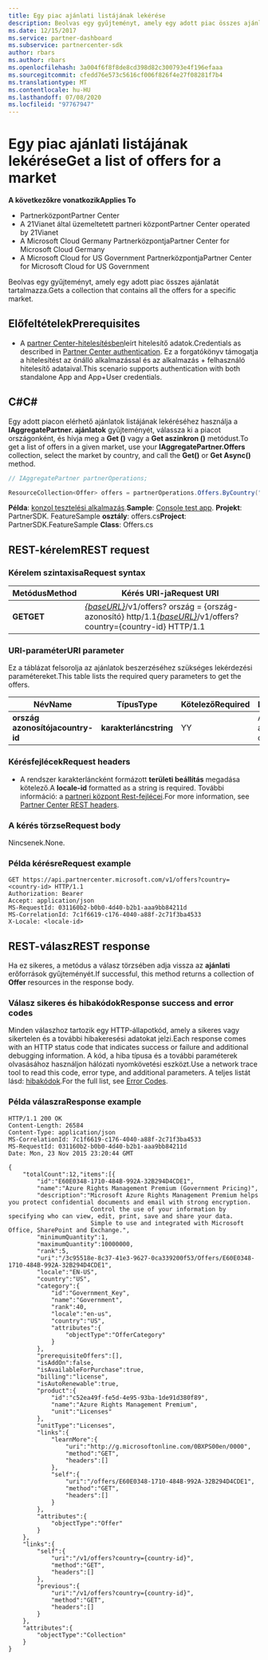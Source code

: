 ```yaml
---
title: Egy piac ajánlati listájának lekérése
description: Beolvas egy gyűjteményt, amely egy adott piac összes ajánlatát tartalmazza.
ms.date: 12/15/2017
ms.service: partner-dashboard
ms.subservice: partnercenter-sdk
author: rbars
ms.author: rbars
ms.openlocfilehash: 3a004f6f8f8de8cd398d82c300793e4f196efaaa
ms.sourcegitcommit: cfedd76e573c5616cf006f826f4e27f08281f7b4
ms.translationtype: MT
ms.contentlocale: hu-HU
ms.lasthandoff: 07/08/2020
ms.locfileid: "97767947"
---
```

# <a name="get-a-list-of-offers-for-a-market"></a><span data-ttu-id="8364d-103">Egy piac ajánlati listájának lekérése</span><span class="sxs-lookup"><span data-stu-id="8364d-103">Get a list of offers for a market</span></span>

<span data-ttu-id="8364d-104">**A következőkre vonatkozik**</span><span class="sxs-lookup"><span data-stu-id="8364d-104">**Applies To**</span></span>

- <span data-ttu-id="8364d-105">Partnerközpont</span><span class="sxs-lookup"><span data-stu-id="8364d-105">Partner Center</span></span>
- <span data-ttu-id="8364d-106">A 21Vianet által üzemeltetett partneri központ</span><span class="sxs-lookup"><span data-stu-id="8364d-106">Partner Center operated by 21Vianet</span></span>
- <span data-ttu-id="8364d-107">A Microsoft Cloud Germany Partnerközpontja</span><span class="sxs-lookup"><span data-stu-id="8364d-107">Partner Center for Microsoft Cloud Germany</span></span>
- <span data-ttu-id="8364d-108">A Microsoft Cloud for US Government Partnerközpontja</span><span class="sxs-lookup"><span data-stu-id="8364d-108">Partner Center for Microsoft Cloud for US Government</span></span>

<span data-ttu-id="8364d-109">Beolvas egy gyűjteményt, amely egy adott piac összes ajánlatát tartalmazza.</span><span class="sxs-lookup"><span data-stu-id="8364d-109">Gets a collection that contains all the offers for a specific market.</span></span>

## <a name="prerequisites"></a><span data-ttu-id="8364d-110">Előfeltételek</span><span class="sxs-lookup"><span data-stu-id="8364d-110">Prerequisites</span></span>

- <span data-ttu-id="8364d-111">A [partner Center-hitelesítésben](partner-center-authentication.md)leírt hitelesítő adatok.</span><span class="sxs-lookup"><span data-stu-id="8364d-111">Credentials as described in [Partner Center authentication](partner-center-authentication.md).</span></span> <span data-ttu-id="8364d-112">Ez a forgatókönyv támogatja a hitelesítést az önálló alkalmazással és az alkalmazás + felhasználó hitelesítő adataival.</span><span class="sxs-lookup"><span data-stu-id="8364d-112">This scenario supports authentication with both standalone App and App+User credentials.</span></span>

## <a name="c"></a><span data-ttu-id="8364d-113">C\#</span><span class="sxs-lookup"><span data-stu-id="8364d-113">C\#</span></span>

<span data-ttu-id="8364d-114">Egy adott piacon elérhető ajánlatok listájának lekéréséhez használja a **IAggregatePartner. ajánlatok** gyűjteményét, válassza ki a piacot országonként, és hívja meg a **Get ()** vagy a **Get aszinkron ()** metódust.</span><span class="sxs-lookup"><span data-stu-id="8364d-114">To get a list of offers in a given market, use your **IAggregatePartner.Offers** collection, select the market by country, and call the **Get()** or **Get Async()** method.</span></span>

``` csharp
// IAggregatePartner partnerOperations;

ResourceCollection<Offer> offers = partnerOperations.Offers.ByCountry("US").Get();
```

<span data-ttu-id="8364d-115">**Példa**: [konzol tesztelési alkalmazás](console-test-app.md).</span><span class="sxs-lookup"><span data-stu-id="8364d-115">**Sample**: [Console test app](console-test-app.md).</span></span> <span data-ttu-id="8364d-116">**Projekt**: PartnerSDK. FeatureSample **osztály**: offers.cs</span><span class="sxs-lookup"><span data-stu-id="8364d-116">**Project**: PartnerSDK.FeatureSample **Class**: Offers.cs</span></span>

## <a name="rest-request"></a><span data-ttu-id="8364d-117">REST-kérelem</span><span class="sxs-lookup"><span data-stu-id="8364d-117">REST request</span></span>

### <a name="request-syntax"></a><span data-ttu-id="8364d-118">Kérelem szintaxisa</span><span class="sxs-lookup"><span data-stu-id="8364d-118">Request syntax</span></span>

| <span data-ttu-id="8364d-119">Metódus</span><span class="sxs-lookup"><span data-stu-id="8364d-119">Method</span></span>  | <span data-ttu-id="8364d-120">Kérés URI-ja</span><span class="sxs-lookup"><span data-stu-id="8364d-120">Request URI</span></span>                                                                          |
|---------|--------------------------------------------------------------------------------------|
| <span data-ttu-id="8364d-121">**GET**</span><span class="sxs-lookup"><span data-stu-id="8364d-121">**GET**</span></span> | <span data-ttu-id="8364d-122">[*{baseURL}*](partner-center-rest-urls.md)/v1/offers? ország = {ország-azonosító} http/1.1</span><span class="sxs-lookup"><span data-stu-id="8364d-122">[*{baseURL}*](partner-center-rest-urls.md)/v1/offers?country={country-id} HTTP/1.1</span></span>   |

### <a name="uri-parameter"></a><span data-ttu-id="8364d-123">URI-paraméter</span><span class="sxs-lookup"><span data-stu-id="8364d-123">URI parameter</span></span>

<span data-ttu-id="8364d-124">Ez a táblázat felsorolja az ajánlatok beszerzéséhez szükséges lekérdezési paramétereket.</span><span class="sxs-lookup"><span data-stu-id="8364d-124">This table lists the required query parameters to get the offers.</span></span>

| <span data-ttu-id="8364d-125">Név</span><span class="sxs-lookup"><span data-stu-id="8364d-125">Name</span></span>           | <span data-ttu-id="8364d-126">Típus</span><span class="sxs-lookup"><span data-stu-id="8364d-126">Type</span></span>       | <span data-ttu-id="8364d-127">Kötelező</span><span class="sxs-lookup"><span data-stu-id="8364d-127">Required</span></span> | <span data-ttu-id="8364d-128">Leírás</span><span class="sxs-lookup"><span data-stu-id="8364d-128">Description</span></span>            |
|----------------|------------|----------|------------------------|
| <span data-ttu-id="8364d-129">**ország azonosítója**</span><span class="sxs-lookup"><span data-stu-id="8364d-129">**country-id**</span></span> | <span data-ttu-id="8364d-130">**karakterlánc**</span><span class="sxs-lookup"><span data-stu-id="8364d-130">**string**</span></span> | <span data-ttu-id="8364d-131">Y</span><span class="sxs-lookup"><span data-stu-id="8364d-131">Y</span></span>        | <span data-ttu-id="8364d-132">Az ország/régió azonosítója.</span><span class="sxs-lookup"><span data-stu-id="8364d-132">The country/region ID.</span></span> |

### <a name="request-headers"></a><span data-ttu-id="8364d-133">Kérésfejlécek</span><span class="sxs-lookup"><span data-stu-id="8364d-133">Request headers</span></span>

- <span data-ttu-id="8364d-134">A rendszer karakterláncként formázott **területi beállítás** megadása kötelező.</span><span class="sxs-lookup"><span data-stu-id="8364d-134">A **locale-id** formatted as a string is required.</span></span>
<span data-ttu-id="8364d-135">További információ: a [partneri központ Rest-fejlécei](headers.md).</span><span class="sxs-lookup"><span data-stu-id="8364d-135">For more information, see [Partner Center REST headers](headers.md).</span></span>

### <a name="request-body"></a><span data-ttu-id="8364d-136">A kérés törzse</span><span class="sxs-lookup"><span data-stu-id="8364d-136">Request body</span></span>

<span data-ttu-id="8364d-137">Nincsenek.</span><span class="sxs-lookup"><span data-stu-id="8364d-137">None.</span></span>

### <a name="request-example"></a><span data-ttu-id="8364d-138">Példa kérésre</span><span class="sxs-lookup"><span data-stu-id="8364d-138">Request example</span></span>

```http
GET https://api.partnercenter.microsoft.com/v1/offers?country=<country-id> HTTP/1.1
Authorization: Bearer
Accept: application/json
MS-RequestId: 031160b2-b0b0-4d40-b2b1-aaa9bb84211d
MS-CorrelationId: 7c1f6619-c176-4040-a88f-2c71f3ba4533
X-Locale: <locale-id>
```

## <a name="rest-response"></a><span data-ttu-id="8364d-139">REST-válasz</span><span class="sxs-lookup"><span data-stu-id="8364d-139">REST response</span></span>

<span data-ttu-id="8364d-140">Ha ez sikeres, a metódus a válasz törzsében adja vissza az **ajánlati** erőforrások gyűjteményét.</span><span class="sxs-lookup"><span data-stu-id="8364d-140">If successful, this method returns a collection of **Offer** resources in the response body.</span></span>

### <a name="response-success-and-error-codes"></a><span data-ttu-id="8364d-141">Válasz sikeres és hibakódok</span><span class="sxs-lookup"><span data-stu-id="8364d-141">Response success and error codes</span></span>

<span data-ttu-id="8364d-142">Minden válaszhoz tartozik egy HTTP-állapotkód, amely a sikeres vagy sikertelen és a további hibakeresési adatokat jelzi.</span><span class="sxs-lookup"><span data-stu-id="8364d-142">Each response comes with an HTTP status code that indicates success or failure and additional debugging information.</span></span> <span data-ttu-id="8364d-143">A kód, a hiba típusa és a további paraméterek olvasásához használjon hálózati nyomkövetési eszközt.</span><span class="sxs-lookup"><span data-stu-id="8364d-143">Use a network trace tool to read this code, error type, and additional parameters.</span></span> <span data-ttu-id="8364d-144">A teljes listát lásd: [hibakódok](error-codes.md).</span><span class="sxs-lookup"><span data-stu-id="8364d-144">For the full list, see [Error Codes](error-codes.md).</span></span>

### <a name="response-example"></a><span data-ttu-id="8364d-145">Példa válaszra</span><span class="sxs-lookup"><span data-stu-id="8364d-145">Response example</span></span>

```http
HTTP/1.1 200 OK
Content-Length: 26584
Content-Type: application/json
MS-CorrelationId: 7c1f6619-c176-4040-a88f-2c71f3ba4533
MS-RequestId: 031160b2-b0b0-4d40-b2b1-aaa9bb84211d
Date: Mon, 23 Nov 2015 23:20:44 GMT

{
    "totalCount":12,"items":[{
        "id":"E60E0348-1710-484B-992A-32B294D4CDE1",
        "name":"Azure Rights Management Premium (Government Pricing)",
        "description":"Microsoft Azure Rights Management Premium helps you protect confidential documents and email with strong encryption.
                       Control the use of your information by specifying who can view, edit, print, save and share your data.
                       Simple to use and integrated with Microsoft Office, SharePoint and Exchange.",
        "minimumQuantity":1,
        "maximumQuantity":10000000,
        "rank":5,
        "uri":"/3c95518e-8c37-41e3-9627-0ca339200f53/Offers/E60E0348-1710-484B-992A-32B294D4CDE1",
        "locale":"EN-US",
        "country":"US",
        "category":{
            "id":"Government_Key",
            "name":"Government",
            "rank":40,
            "locale":"en-us",
            "country":"US",
            "attributes":{
                "objectType":"OfferCategory"
            }
        },
        "prerequisiteOffers":[],
        "isAddOn":false,
        "isAvailableForPurchase":true,
        "billing":"license",
        "isAutoRenewable":true,
        "product":{
            "id":"c52ea49f-fe5d-4e95-93ba-1de91d380f89",
            "name":"Azure Rights Management Premium",
            "unit":"Licenses"
        },
        "unitType":"Licenses",
        "links":{
            "learnMore":{
                "uri":"http://g.microsoftonline.com/0BXPS00en/0000",
                "method":"GET",
                "headers":[]
            },
            "self":{
                "uri":"/offers/E60E0348-1710-484B-992A-32B294D4CDE1",
                "method":"GET",
                "headers":[]
            }
        },
        "attributes":{
            "objectType":"Offer"
        }
    },
    "links":{
        "self":{
            "uri":"/v1/offers?country={country-id}",
            "method":"GET",
            "headers":[]
        },
        "previous":{
            "uri":"/v1/offers?country={country-id}",
            "method":"GET",
            "headers":[]
        }
    },
    "attributes":{
        "objectType":"Collection"
    }
}
```
